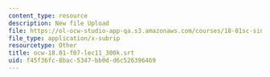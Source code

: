 ```yaml
---
content_type: resource
description: New file Upload
file: https://ol-ocw-studio-app-qa.s3.amazonaws.com/courses/18-01sc-single-variable-calculus-fall-2010/f45f36fc8bac5347bb0dd6c526396469_ocw-18.01-f07-lec11_300k.srt
file_type: application/x-subrip
resourcetype: Other
title: ocw-18.01-f07-lec11_300k.srt
uid: f45f36fc-8bac-5347-bb0d-d6c526396469
---
```


